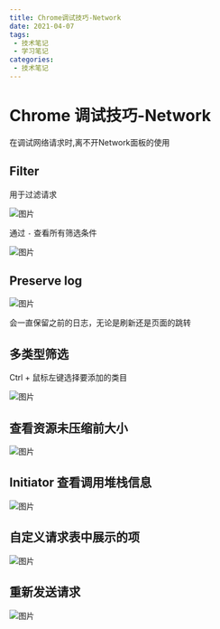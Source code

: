 ```yaml
---
title: Chrome调试技巧-Network
date: 2021-04-07
tags:
 - 技术笔记
 - 学习笔记
categories:
 - 技术笔记
---
```

# Chrome 调试技巧-Network

在调试网络请求时,离不开Network面板的使用

## Filter

用于过滤请求

![图片](./chrome-debug3/MTYxNzgwNDk3NzgyNg==617804977826.png?s1=https%3A//img.cdn.sugarat.top/mdImg/MTYxNzgwNDk3NzgyNg%3D%3D617804977826)

通过 `-` 查看所有筛选条件

![图片](./chrome-debug3/MTYxNzgwNTA3MDc3Ng==617805070776.png?s1=https%3A//img.cdn.sugarat.top/mdImg/MTYxNzgwNTA3MDc3Ng%3D%3D617805070776)

## Preserve log

![图片](./chrome-debug3/MTYxNzgwNTEyMjI5MA==617805122290.png?s1=https%3A//img.cdn.sugarat.top/mdImg/MTYxNzgwNTEyMjI5MA%3D%3D617805122290)

会一直保留之前的日志，无论是刷新还是页面的跳转

## 多类型筛选

Ctrl + 鼠标左键选择要添加的类目

![图片](./chrome-debug3/MTYxNzgwNTI1NDkxMQ==617805254911.png?s1=https%3A//img.cdn.sugarat.top/mdImg/MTYxNzgwNTI1NDkxMQ%3D%3D617805254911)

## 查看资源未压缩前大小

![图片](./chrome-debug3/MTYxNzgwNTM0OTI5Mg==617805349292.png?s1=https%3A//img.cdn.sugarat.top/mdImg/MTYxNzgwNTM0OTI5Mg%3D%3D617805349292)


## Initiator 查看调用堆栈信息

![图片](./chrome-debug3/MTYxNzgwNTUwNzY0Nw==617805507647.png?s1=https%3A//img.cdn.sugarat.top/mdImg/MTYxNzgwNTUwNzY0Nw%3D%3D617805507647)

## 自定义请求表中展示的项

![图片](./chrome-debug3/MTYyMTIxODY5Mzc4Mw==621218693783.png?s1=https%3A//img.cdn.sugarat.top/mdImg/MTYyMTIxODY5Mzc4Mw%3D%3D621218693783)

## 重新发送请求

![图片](./chrome-debug3/MTYyMTIxODc3NTE2MQ==621218775161.png?s1=https%3A//img.cdn.sugarat.top/mdImg/MTYyMTIxODc3NTE2MQ%3D%3D621218775161)
